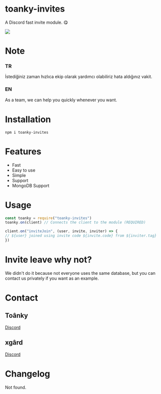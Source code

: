 # toanky-invites

A Discord fast invite module. 😋

<img src="https://nodei.co/npm/toanky-invites.png?downloads=true&downloadRank=true&stars=true">

# Note

### TR

İstediğiniz zaman hızlıca ekip olarak yardımcı olabiliriz hata aldığınız vakit.

### EN

As a team, we can help you quickly whenever you want.

# Installation

```
npm i toanky-invites
```

# Features

-   Fast
-   Easy to use
-   Simple
-   Support
-   MongoDB Support

# Usage

```js
const toanky = require("toanky-invites")
toanky.on(client) // Connects the client to the module (REQUIRED)

client.on("inviteJoin", (user, invite, inviter) => {
// ${user} joined using invite code ${invite.code} from ${inviter.tag}
})
```

# Invite leave why not?

We didn't do it because not everyone uses the same database, but you can contact us privately if you want as an example.

# Contact

## Toânky

[Discord](https://discord.com/users/464429065340977152)

## xgârd

[Discord](https://discord.com/users/789173991171817524)

# Changelog

Not found.

